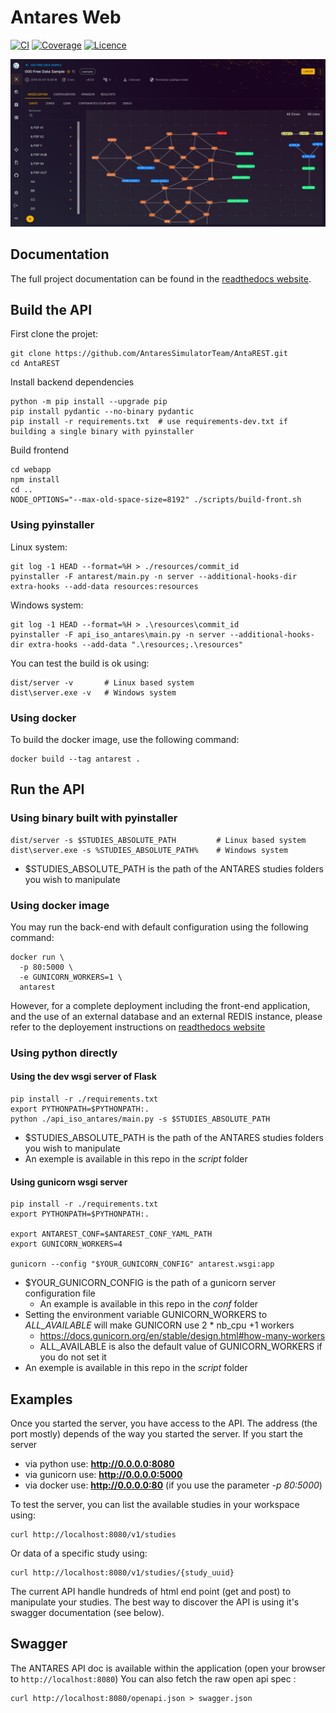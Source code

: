 # Antares Web

[![CI](https://github.com/AntaresSimulatorTeam/AntaREST/workflows/main/badge.svg)](https://github.com/AntaresSimulatorTeam/AntaREST/actions?query=workflow%3Amain)
[![Coverage](https://sonarcloud.io/api/project_badges/measure?project=AntaresSimulatorTeam_api-iso-antares&metric=coverage)](https://sonarcloud.io/dashboard?id=AntaresSimulatorTeam_api-iso-antares)
[![Licence](https://img.shields.io/github/license/AntaresSimulatorTeam/AntaREST)](https://www.apache.org/licenses/LICENSE-2.0)

![Screenshot](./docs/assets/media/img/readme_screenshot.png)

## Documentation

The full project documentation can be found in the [readthedocs website](https://antares-web.readthedocs.io/en/latest).

## Build the API

First clone the projet:

```shell script
git clone https://github.com/AntaresSimulatorTeam/AntaREST.git
cd AntaREST
```

Install backend dependencies

```shell script
python -m pip install --upgrade pip
pip install pydantic --no-binary pydantic
pip install -r requirements.txt  # use requirements-dev.txt if building a single binary with pyinstaller 
```

Build frontend

```shell script
cd webapp
npm install
cd ..
NODE_OPTIONS="--max-old-space-size=8192" ./scripts/build-front.sh
```


### Using pyinstaller

Linux system:

```shell script
git log -1 HEAD --format=%H > ./resources/commit_id
pyinstaller -F antarest/main.py -n server --additional-hooks-dir extra-hooks --add-data resources:resources
```

Windows system:

```shell script
git log -1 HEAD --format=%H > .\resources\commit_id
pyinstaller -F api_iso_antares\main.py -n server --additional-hooks-dir extra-hooks --add-data ".\resources;.\resources"
```

You can test the build is ok using:

```shell script
dist/server -v       # Linux based system
dist\server.exe -v   # Windows system
```

### Using docker

To build the docker image, use the following command:

```shell script
docker build --tag antarest .
```

## Run the API

### Using binary built with pyinstaller

```shell script
dist/server -s $STUDIES_ABSOLUTE_PATH         # Linux based system
dist\server.exe -s %STUDIES_ABSOLUTE_PATH%    # Windows system
```

* $STUDIES_ABSOLUTE_PATH is the path of the ANTARES studies folders you wish to manipulate

### Using docker image

You may run the back-end with default configuration using the following command:
```shell script
docker run \
  -p 80:5000 \
  -e GUNICORN_WORKERS=1 \
  antarest
```

However, for a complete deployment including the front-end application, and the use of an external database
and an external REDIS instance, please refer to the deployement instructions on [readthedocs website](https://antares-web.readthedocs.io/en/latest)


### Using python directly

#### Using the dev wsgi server of Flask

```shell script
pip install -r ./requirements.txt
export PYTHONPATH=$PYTHONPATH:.
python ./api_iso_antares/main.py -s $STUDIES_ABSOLUTE_PATH
```

* $STUDIES_ABSOLUTE_PATH is the path of the ANTARES studies folders you wish to manipulate
* An exemple is available in this repo in the *script* folder

#### Using gunicorn wsgi server

```shell script
pip install -r ./requirements.txt
export PYTHONPATH=$PYTHONPATH:.

export ANTAREST_CONF=$ANTAREST_CONF_YAML_PATH
export GUNICORN_WORKERS=4

gunicorn --config "$YOUR_GUNICORN_CONFIG" antarest.wsgi:app
```

* $YOUR_GUNICORN_CONFIG is the path of a gunicorn server configuration file
    * An example is available in this repo in the *conf* folder
* Setting the environment variable GUNICORN_WORKERS to *ALL_AVAILABLE* will make GUNICORN use 2 * nb_cpu +1 workers
    * https://docs.gunicorn.org/en/stable/design.html#how-many-workers
    * ALL_AVAILABLE is also the default value of GUNICORN_WORKERS if you do not set it
* An exemple is available in this repo in the *script* folder

## Examples

Once you started the server, you have access to the API.
The address (the port mostly) depends of the way you started the server. If you start the server
* via python use: **http://0.0.0.0:8080**
* via gunicorn use: **http://0.0.0.0:5000**
* via docker use: **http://0.0.0.0:80** (if you use the parameter *-p 80:5000*)

To test the server, you can list the available studies in your workspace using:

```shell script
curl http://localhost:8080/v1/studies
```

Or data of a specific study using:

```shell script
curl http://localhost:8080/v1/studies/{study_uuid}
```

The current API handle hundreds of html end point (get and post) to manipulate your studies.
The best way to discover the API is using it's swagger documentation (see below).

## Swagger

The ANTARES API doc is available within the application (open your browser to `http://localhost:8080`)
You can also fetch the raw open api spec :

```shell script
curl http://localhost:8080/openapi.json > swagger.json
```